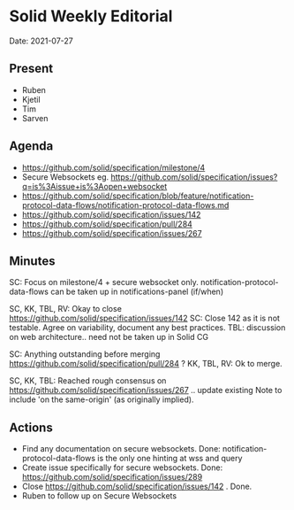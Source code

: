 # Solid Weekly Editorial
Date: 2021-07-27

## Present
* Ruben
* Kjetil
* Tim
* Sarven

## Agenda

* https://github.com/solid/specification/milestone/4
* Secure Websockets eg. https://github.com/solid/specification/issues?q=is%3Aissue+is%3Aopen+websocket
* https://github.com/solid/specification/blob/feature/notification-protocol-data-flows/notification-protocol-data-flows.md
* https://github.com/solid/specification/issues/142
* https://github.com/solid/specification/pull/284
* https://github.com/solid/specification/issues/267

## Minutes

SC: Focus on milestone/4 + secure websocket only. notification-protocol-data-flows can be taken up in notifications-panel (if/when)

SC, KK, TBL, RV: Okay to close https://github.com/solid/specification/issues/142
SC: Close 142 as it is not testable. Agree on variability, document any best practices.
TBL: discussion on web architecture.. need not be taken up in Solid CG

SC: Anything outstanding before merging https://github.com/solid/specification/pull/284 ? KK, TBL, RV: Ok to merge.

SC, KK, TBL: Reached rough consensus on https://github.com/solid/specification/issues/267 .. update existing Note to include 'on the same-origin' (as originally implied).

## Actions
* Find any documentation on secure websockets. Done: notification-protocol-data-flows is the only one hinting at wss and query
* Create issue specifically for secure websockets. Done: https://github.com/solid/specification/issues/289
* Close https://github.com/solid/specification/issues/142 . Done.
* Ruben to follow up on Secure Websockets